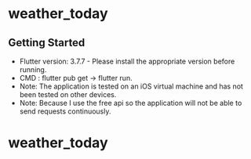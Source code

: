 # weather_today

## Getting Started

- Flutter version: 3.7.7 - Please install the appropriate version before running.
- CMD : flutter pub get -> flutter run.
- Note: The application is tested on an iOS virtual machine and has not been tested on other devices.
- Note: Because I use the free api so the application will not be able to send requests continuously.
# weather_today

